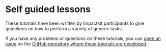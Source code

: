 # Self guided lessons

These tutorials have been written by Impactkit participants to give guidelines on how to perform a variety of generic tasks.

If you have any problems or questions on these tutorials, you can [open an
issue][lessons-issues] on the [GitHub repository where these tutorials are
developed][lessons-repo].

[lessons-issues]: https://github.com/lhcb/starterkit-lessons/issues
[lessons-repo]: https://github.com/lhcb/starterkit-lessons
